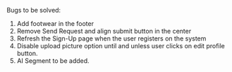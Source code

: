 Bugs to be solved:

1. Add footwear in the footer
2. Remove Send Request and align submit button in the center
3. Refresh the Sign-Up page when the user registers on the system
4. Disable upload picture option until and unless user clicks on edit profile button.
5. AI Segment to be added.
